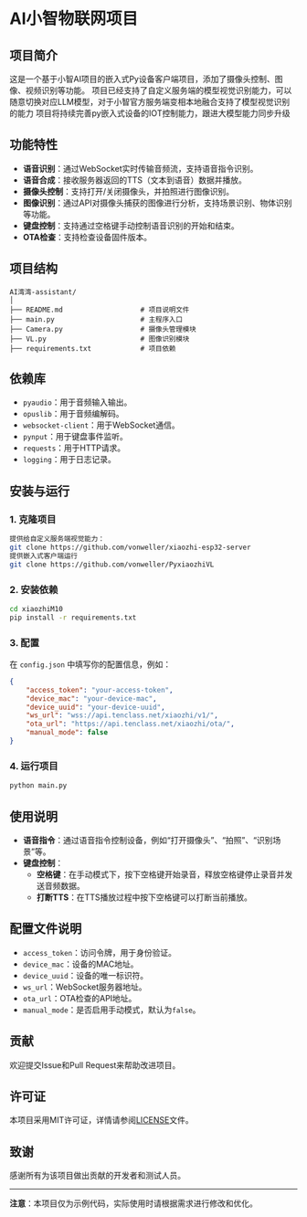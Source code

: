 # AI小智物联网项目

## 项目简介

这是一个基于小智AI项目的嵌入式Py设备客户端项目，添加了摄像头控制、图像、视频识别等功能。
项目已经支持了自定义服务端的模型视觉识别能力，可以随意切换对应LLM模型，对于小智官方服务端变相本地融合支持了模型视觉识别的能力
项目将持续完善py嵌入式设备的IOT控制能力，跟进大模型能力同步升级


## 功能特性

- **语音识别**：通过WebSocket实时传输音频流，支持语音指令识别。
- **语音合成**：接收服务器返回的TTS（文本到语音）数据并播放。
- **摄像头控制**：支持打开/关闭摄像头，并拍照进行图像识别。
- **图像识别**：通过API对摄像头捕获的图像进行分析，支持场景识别、物体识别等功能。
- **键盘控制**：支持通过空格键手动控制语音识别的开始和结束。
- **OTA检查**：支持检查设备固件版本。

## 项目结构

```
AI湾湾-assistant/
│
├── README.md                   # 项目说明文件
├── main.py                     # 主程序入口
├── Camera.py                   # 摄像头管理模块
├── VL.py                       # 图像识别模块
├── requirements.txt            # 项目依赖
```

## 依赖库

- `pyaudio`：用于音频输入输出。
- `opuslib`：用于音频编解码。
- `websocket-client`：用于WebSocket通信。
- `pynput`：用于键盘事件监听。
- `requests`：用于HTTP请求。
- `logging`：用于日志记录。

## 安装与运行

### 1. 克隆项目

```bash
提供给自定义服务端视觉能力：
git clone https://github.com/vonweller/xiaozhi-esp32-server
提供嵌入式客户端运行
git clone https://github.com/vonweller/PyxiaozhiVL
```

### 2. 安装依赖
```bash
cd xiaozhiM10
pip install -r requirements.txt
```

### 3. 配置

在 `config.json` 中填写你的配置信息，例如：

```json
{
    "access_token": "your-access-token",
    "device_mac": "your-device-mac",
    "device_uuid": "your-device-uuid",
    "ws_url": "wss://api.tenclass.net/xiaozhi/v1/",
    "ota_url": "https://api.tenclass.net/xiaozhi/ota/",
    "manual_mode": false
}
```

### 4. 运行项目

```bash
python main.py
```

## 使用说明

- **语音指令**：通过语音指令控制设备，例如“打开摄像头”、“拍照”、“识别场景”等。
- **键盘控制**：
  - **空格键**：在手动模式下，按下空格键开始录音，释放空格键停止录音并发送音频数据。
  - **打断TTS**：在TTS播放过程中按下空格键可以打断当前播放。

## 配置文件说明

- `access_token`：访问令牌，用于身份验证。
- `device_mac`：设备的MAC地址。
- `device_uuid`：设备的唯一标识符。
- `ws_url`：WebSocket服务器地址。
- `ota_url`：OTA检查的API地址。
- `manual_mode`：是否启用手动模式，默认为`false`。

## 贡献

欢迎提交Issue和Pull Request来帮助改进项目。

## 许可证

本项目采用MIT许可证，详情请参阅[LICENSE](LICENSE)文件。

## 致谢

感谢所有为该项目做出贡献的开发者和测试人员。

---

**注意**：本项目仅为示例代码，实际使用时请根据需求进行修改和优化。
